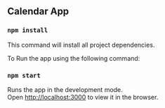 ## Calendar App

### `npm install`

This command will install all project dependencies.

To Run the app using the following command:

### `npm start`

Runs the app in the development mode.<br />
Open [http://localhost:3000](http://localhost:3000) to view it in the browser.